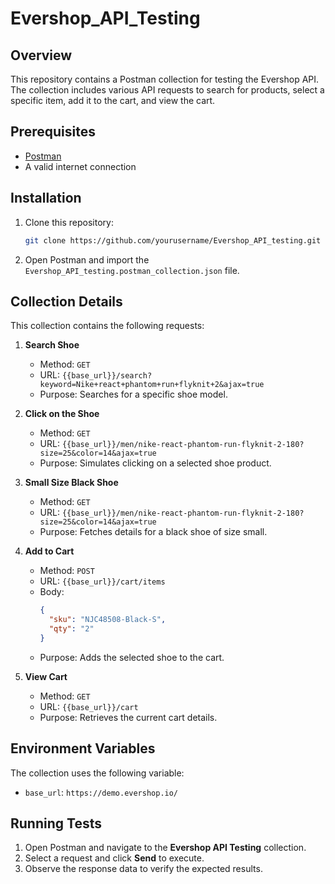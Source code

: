 # Evershop_API_Testing

## Overview
This repository contains a Postman collection for testing the Evershop API. The collection includes various API requests to search for products, select a specific item, add it to the cart, and view the cart.

## Prerequisites
- [Postman](https://www.postman.com/downloads/)
- A valid internet connection

## Installation
1. Clone this repository:
   ```sh
   git clone https://github.com/yourusername/Evershop_API_testing.git
   ```
2. Open Postman and import the `Evershop_API_testing.postman_collection.json` file.

## Collection Details
This collection contains the following requests:

1. **Search Shoe**  
   - Method: `GET`  
   - URL: `{{base_url}}/search?keyword=Nike+react+phantom+run+flyknit+2&ajax=true`  
   - Purpose: Searches for a specific shoe model.

2. **Click on the Shoe**  
   - Method: `GET`  
   - URL: `{{base_url}}/men/nike-react-phantom-run-flyknit-2-180?size=25&color=14&ajax=true`  
   - Purpose: Simulates clicking on a selected shoe product.

3. **Small Size Black Shoe**  
   - Method: `GET`  
   - URL: `{{base_url}}/men/nike-react-phantom-run-flyknit-2-180?size=25&color=14&ajax=true`  
   - Purpose: Fetches details for a black shoe of size small.

4. **Add to Cart**  
   - Method: `POST`  
   - URL: `{{base_url}}/cart/items`  
   - Body:
     ```json
     {
       "sku": "NJC48508-Black-S",
       "qty": "2"
     }
     ```  
   - Purpose: Adds the selected shoe to the cart.

5. **View Cart**  
   - Method: `GET`  
   - URL: `{{base_url}}/cart`  
   - Purpose: Retrieves the current cart details.

## Environment Variables
The collection uses the following variable:
- `base_url`: `https://demo.evershop.io/`

## Running Tests
1. Open Postman and navigate to the **Evershop API Testing** collection.
2. Select a request and click **Send** to execute.
3. Observe the response data to verify the expected results.

